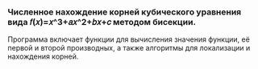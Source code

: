 ### Численноe нахождениe корней кубического уравнения вида 𝑓(𝑥)=𝑥^3+𝑎𝑥^2+𝑏𝑥+𝑐 методом бисекции.  
Программа включает функции для вычисления значения функции, её первой и второй производных, а также алгоритмы для локализации и нахождения корней.
